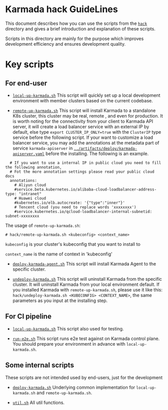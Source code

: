 # Karmada hack GuideLines

This document describes how you can use the scripts from the [`hack`](.) directory
and gives a brief introduction and explanation of these scripts.

Scripts in this directory are mainly for the purpose which improves development efficiency and
ensures development quality.

# Key scripts

## For end-user

- [`local-up-karmada.sh`](local-up-karmada.sh) This script will quickly set up a local development environment with member clusters based on the current codebase.

- [`remote-up-karmada.sh`](remote-up-karmada.sh) This script will install Karmada to a standalone K8s cluster, this cluster
  may be real, remote , and even for production. It is worth noting for the connectivity from your client to Karmada API server,
  it will create a load balancer service with an external IP by default, else type `export CLUSTER_IP_ONLY=true` with the `ClusterIP` type service before the following script.
  If your want to customize a load balancer service, you may add the annotations at the metadata part of service `karmada-apiserver` in
  [`../artifacts/deploy/karmada-apiserver.yaml`](../artifacts/deploy/karmada-apiserver.yaml) before the installing. The
  following is an example.
```
  # If you want to use a internal IP in public cloud you need to fill the following annotation, 
  # Fot the more annotation settings please read your public cloud docs
  annotations: 
    # Aliyun cloud
    #service.beta.kubernetes.io/alibaba-cloud-loadbalancer-address-type: "intranet"
    # Huawei cloud
    #kubernetes.io/elb.autocreate: '{"type":"inner"}'
    # Tencent cloud (you need to replace words 'xxxxxxxx')
    #service.kubernetes.io/qcloud-loadbalancer-internal-subnetid: subnet-xxxxxxxx
```
  The usage of `remote-up-karmada.sh`:
```
# hack/remote-up-karmada.sh <kubeconfig> <context_name>
```
`kubeconfig` is your cluster's kubeconfig that you want to install to

`context_name` is the name of context in 'kubeconfig'

- [`deploy-karmada-agent.sh`](deploy-karmada-agent.sh) This script will install Karmada Agent to the specific cluster.

- [`undeploy-karmada.sh`](undeploy-karmada.sh) This script will uninstall Karmada from the specific cluster.
  It will uninstall Karmada from your local environment default. If you installed Karmada with `remote-up-karmada.sh`,
  please use it like this: `hack/undeploy-karmada.sh <KUBECONFIG> <CONTEXT_NAME>`, the same parameters as you input at
  the installing step.

## For CI pipeline
- [`local-up-karmada.sh`](local-up-karmada.sh) This script also used for testing.

- [`run-e2e.sh`](run-e2e.sh) This script runs e2e test against on Karmada control plane. You should prepare your environment
  in advance with `local-up-karmada.sh`.

## Some internal scripts
These scripts are not intended used by end-users, just for the development
- [`deploy-karmada.sh`](deploy-karmada.sh) Underlying common implementation for `local-up-karmada.sh` and `remote-up-karmada.sh`.

- [`util.sh`](util.sh) All util functions.
